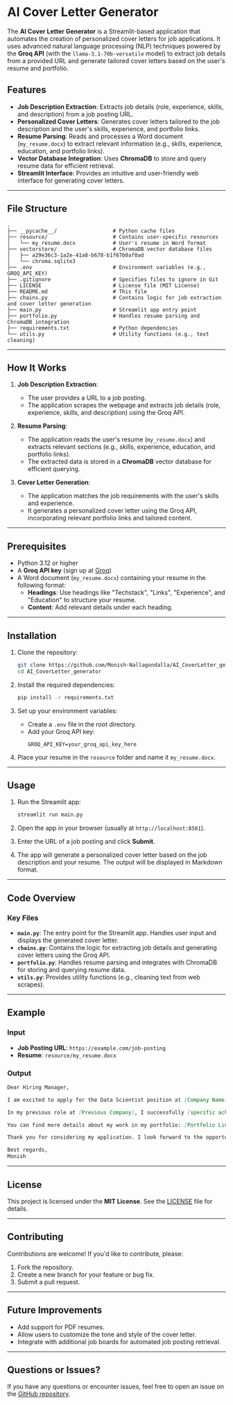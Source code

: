 # AI Cover Letter Generator

The **AI Cover Letter Generator** is a Streamlit-based application that automates the creation of personalized cover letters for job applications. It uses advanced natural language processing (NLP) techniques powered by the **Groq API** (with the `llama-3.1-70b-versatile` model) to extract job details from a provided URL and generate tailored cover letters based on the user's resume and portfolio.

## Features
- **Job Description Extraction**: Extracts job details (role, experience, skills, and description) from a job posting URL.
- **Personalized Cover Letters**: Generates cover letters tailored to the job description and the user's skills, experience, and portfolio links.
- **Resume Parsing**: Reads and processes a Word document (`my_resume.docx`) to extract relevant information (e.g., skills, experience, education, and portfolio links).
- **Vector Database Integration**: Uses **ChromaDB** to store and query resume data for efficient retrieval.
- **Streamlit Interface**: Provides an intuitive and user-friendly web interface for generating cover letters.

---

## File Structure
```
.
├── __pycache__/                  # Python cache files
├── resource/                     # Contains user-specific resources
│   └── my_resume.docx            # User's resume in Word format
├── vectorstore/                  # ChromaDB vector database files
│   ├── a29e36c3-1a2e-41a8-b678-b1f67b0af0ad
│   └── chroma.sqlite3
├── .env                          # Environment variables (e.g., GROQ_API_KEY)
├── .gitignore                    # Specifies files to ignore in Git
├── LICENSE                       # License file (MIT License)
├── README.md                     # This file
├── chains.py                     # Contains logic for job extraction and cover letter generation
├── main.py                       # Streamlit app entry point
├── portfolio.py                  # Handles resume parsing and ChromaDB integration
├── requirements.txt              # Python dependencies
└── utils.py                      # Utility functions (e.g., text cleaning)
```

---

## How It Works
1. **Job Description Extraction**:
   - The user provides a URL to a job posting.
   - The application scrapes the webpage and extracts job details (role, experience, skills, and description) using the Groq API.

2. **Resume Parsing**:
   - The application reads the user's resume (`my_resume.docx`) and extracts relevant sections (e.g., skills, experience, education, and portfolio links).
   - The extracted data is stored in a **ChromaDB** vector database for efficient querying.

3. **Cover Letter Generation**:
   - The application matches the job requirements with the user's skills and experience.
   - It generates a personalized cover letter using the Groq API, incorporating relevant portfolio links and tailored content.

---

## Prerequisites
- Python 3.12 or higher
- A **Groq API key** (sign up at [Groq](https://groq.com/))
- A Word document (`my_resume.docx`) containing your resume in the following format:
  - **Headings**: Use headings like "Techstack", "Links", "Experience", and "Education" to structure your resume.
  - **Content**: Add relevant details under each heading.

---

## Installation
1. Clone the repository:
   ```bash
   git clone https://github.com/Monish-Nallagondalla/AI_CoverLetter_generator.git
   cd AI_CoverLetter_generator
   ```

2. Install the required dependencies:
   ```bash
   pip install -r requirements.txt
   ```

3. Set up your environment variables:
   - Create a `.env` file in the root directory.
   - Add your Groq API key:
     ```plaintext
     GROQ_API_KEY=your_groq_api_key_here
     ```

4. Place your resume in the `resource` folder and name it `my_resume.docx`.

---

## Usage
1. Run the Streamlit app:
   ```bash
   streamlit run main.py
   ```

2. Open the app in your browser (usually at `http://localhost:8501`).

3. Enter the URL of a job posting and click **Submit**.

4. The app will generate a personalized cover letter based on the job description and your resume. The output will be displayed in Markdown format.

---

## Code Overview
### Key Files
- **`main.py`**: The entry point for the Streamlit app. Handles user input and displays the generated cover letter.
- **`chains.py`**: Contains the logic for extracting job details and generating cover letters using the Groq API.
- **`portfolio.py`**: Handles resume parsing and integrates with ChromaDB for storing and querying resume data.
- **`utils.py`**: Provides utility functions (e.g., cleaning text from web scrapes).

---

## Example
### Input
- **Job Posting URL**: `https://example.com/job-posting`
- **Resume**: `resource/my_resume.docx`

### Output
```markdown
Dear Hiring Manager,

I am excited to apply for the Data Scientist position at [Company Name]. With my expertise in analyzing data, developing machine learning models, and creating data-driven solutions, I am confident in my ability to contribute to your team.

In my previous role at [Previous Company], I successfully [specific achievement or project]. I have also worked on [another project], which aligns closely with the requirements of this role.

You can find more details about my work in my portfolio: [Portfolio Link].

Thank you for considering my application. I look forward to the opportunity to discuss how I can contribute to your team.

Best regards,
Monish
```

---

## License
This project is licensed under the **MIT License**. See the [LICENSE](LICENSE) file for details.

---

## Contributing
Contributions are welcome! If you'd like to contribute, please:
1. Fork the repository.
2. Create a new branch for your feature or bug fix.
3. Submit a pull request.

---

## Future Improvements
- Add support for PDF resumes.
- Allow users to customize the tone and style of the cover letter.
- Integrate with additional job boards for automated job posting retrieval.

---

## Questions or Issues?
If you have any questions or encounter issues, feel free to open an issue on the [GitHub repository](https://github.com/Monish-Nallagondalla/AI_CoverLetter_generator/issues).
```
